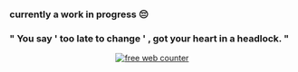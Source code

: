 ### currently a work in progress 😔

### " You say ' too late to change ' , got your heart in a headlock. "



<div align=center><a href='https://www.counter12.com'><img src='https://www.counter12.com/img-bc7WD63a7Zz6Bw85-26.gif' border='0' alt='free web counter'></a><script type='text/javascript' src='https://www.counter12.com/ad.js?id=bc7WD63a7Zz6Bw85'></script></div>
